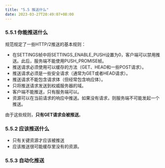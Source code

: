 ```yaml
---
title: "5.5 推送什么"
date: 2023-03-27T20:49:07+08:00
---
```


### 5.5.1 你能推送什么

规范规定了一些HTTP/2推送的基本规则：

- 在SETTINGS帧中将SETTINGS_ENABLE_PUSH设置为0，客户端可以禁用推送。此后，服务端不能使用PUSH_PROMISE帧。
- 推送请求必须使用可以缓存的方法（GET、HEAD和一些POST请求）。
- 推送请求必须是一些安全请求（通常为GET或者HEAD请求）。
- 推送请求不能包含请求体（但经常包含响应体）。
- 只将推送请求发送到权威服务器的域。
- 客户端不能推送，只有服务端可以。
- 资源可以在当前请求的响应中推送。如果没有请求，则服务端不可能发起一个推送。

由于这些规则，**只有GET请求会被推送**。

### 5.5.2 应该推送什么

- 只有关键资源才应该被推送
- 应该推送很可能缓存里没有的资源。

### 5.5.3 自动化推送

